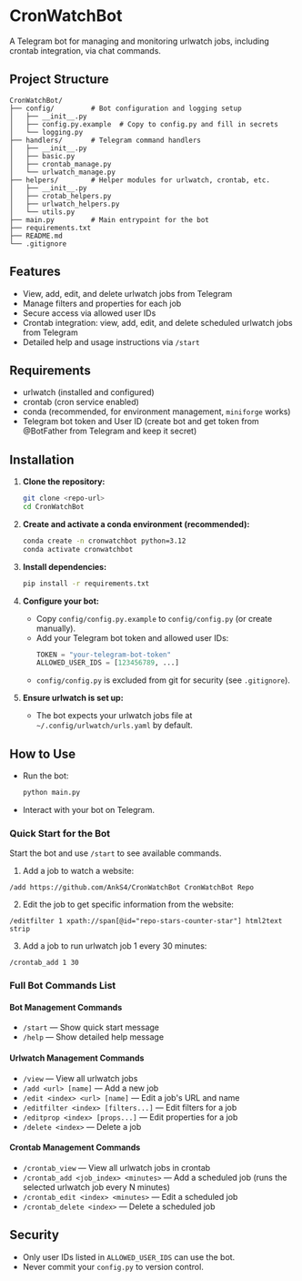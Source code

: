 # CronWatchBot

A Telegram bot for managing and monitoring urlwatch jobs, including crontab integration, via chat commands.

## Project Structure
```
CronWatchBot/
├── config/         # Bot configuration and logging setup
│   ├── __init__.py
│   ├── config.py.example  # Copy to config.py and fill in secrets
│   └── logging.py
├── handlers/       # Telegram command handlers
│   ├── __init__.py
│   ├── basic.py
│   ├── crontab_manage.py
│   └── urlwatch_manage.py
├── helpers/        # Helper modules for urlwatch, crontab, etc.
│   ├── __init__.py
│   ├── crotab_helpers.py
│   ├── urlwatch_helpers.py
│   └── utils.py
├── main.py         # Main entrypoint for the bot
├── requirements.txt
├── README.md
└── .gitignore
```

## Features
- View, add, edit, and delete urlwatch jobs from Telegram
- Manage filters and properties for each job
- Secure access via allowed user IDs
- Crontab integration: view, add, edit, and delete scheduled urlwatch jobs from Telegram
- Detailed help and usage instructions via `/start`

## Requirements
- urlwatch (installed and configured)
- crontab (cron service enabled)
- conda (recommended, for environment management, `miniforge` works)
- Telegram bot token and User ID (create bot and get token from @BotFather from Telegram and keep it secret)

## Installation
1. **Clone the repository:**
    ```bash
    git clone <repo-url>
    cd CronWatchBot
    ```
2. **Create and activate a conda environment (recommended):**
    ```bash
    conda create -n cronwatchbot python=3.12
    conda activate cronwatchbot
    ```
3. **Install dependencies:**
    ```bash
    pip install -r requirements.txt
    ```
4. **Configure your bot:**
    - Copy `config/config.py.example` to `config/config.py` (or create manually).
    - Add your Telegram bot token and allowed user IDs:
      ```python
      TOKEN = "your-telegram-bot-token"
      ALLOWED_USER_IDS = [123456789, ...]
      ```
    - `config/config.py` is excluded from git for security (see `.gitignore`).

5. **Ensure urlwatch is set up:**
    - The bot expects your urlwatch jobs file at `~/.config/urlwatch/urls.yaml` by default.

## How to Use
- Run the bot:
    ```bash
    python main.py
    ```
- Interact with your bot on Telegram.

### Quick Start for the Bot

Start the bot and use `/start` to see available commands.

1. Add a job to watch a website:
```
/add https://github.com/AnkS4/CronWatchBot CronWatchBot Repo
```

2. Edit the job to get specific information from the website:
```
/editfilter 1 xpath://span[@id="repo-stars-counter-star"] html2text strip
```

3. Add a job to run urlwatch job 1 every 30 minutes:
```
/crontab_add 1 30
```

### Full Bot Commands List

#### Bot Management Commands
- `/start` — Show quick start message
- `/help` — Show detailed help message

#### Urlwatch Management Commands
- `/view` — View all urlwatch jobs
- `/add <url> [name]` — Add a new job
- `/edit <index> <url> [name]` — Edit a job's URL and name
- `/editfilter <index> [filters...]` — Edit filters for a job
- `/editprop <index> [props...]` — Edit properties for a job
- `/delete <index>` — Delete a job

#### Crontab Management Commands
- `/crontab_view` — View all urlwatch jobs in crontab
- `/crontab_add <job_index> <minutes>` — Add a scheduled job (runs the selected urlwatch job every N minutes)
- `/crontab_edit <index> <minutes>` — Edit a scheduled job
- `/crontab_delete <index>` — Delete a scheduled job

## Security
- Only user IDs listed in `ALLOWED_USER_IDS` can use the bot.
- Never commit your `config.py` to version control.
